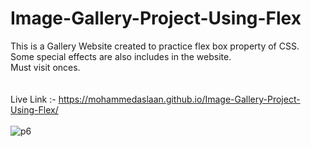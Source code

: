 # Image-Gallery-Project-Using-Flex

This is a Gallery Website created to practice flex box property of CSS. <br/>
Some special effects are also includes in the website. <br/>
Must visit onces. <br/>
<br/>
<br/>
Live Link :- https://mohammedaslaan.github.io/Image-Gallery-Project-Using-Flex/
<br/>
<br/>
![p6](https://user-images.githubusercontent.com/81412984/216105959-433d15ce-9693-41a8-8498-bd6eeb3912ff.jpg)
